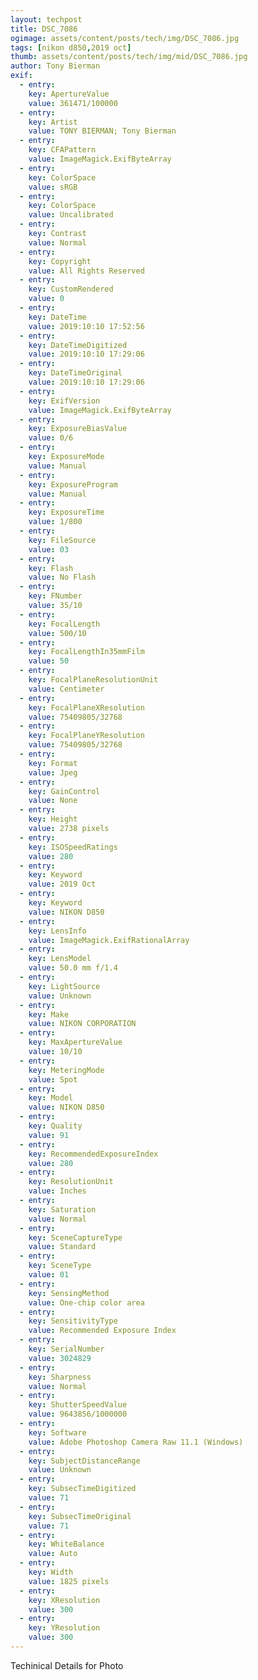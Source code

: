 ```yaml
---
layout: techpost
title: DSC_7086
ogimage: assets/content/posts/tech/img/DSC_7086.jpg
tags: [nikon d850,2019 oct]
thumb: assets/content/posts/tech/img/mid/DSC_7086.jpg
author: Tony Bierman
exif:
  - entry:
    key: ApertureValue
    value: 361471/100000
  - entry:
    key: Artist
    value: TONY BIERMAN; Tony Bierman
  - entry:
    key: CFAPattern
    value: ImageMagick.ExifByteArray
  - entry:
    key: ColorSpace
    value: sRGB
  - entry:
    key: ColorSpace
    value: Uncalibrated
  - entry:
    key: Contrast
    value: Normal
  - entry:
    key: Copyright
    value: All Rights Reserved
  - entry:
    key: CustomRendered
    value: 0
  - entry:
    key: DateTime
    value: 2019:10:10 17:52:56
  - entry:
    key: DateTimeDigitized
    value: 2019:10:10 17:29:06
  - entry:
    key: DateTimeOriginal
    value: 2019:10:10 17:29:06
  - entry:
    key: ExifVersion
    value: ImageMagick.ExifByteArray
  - entry:
    key: ExposureBiasValue
    value: 0/6
  - entry:
    key: ExposureMode
    value: Manual
  - entry:
    key: ExposureProgram
    value: Manual
  - entry:
    key: ExposureTime
    value: 1/800
  - entry:
    key: FileSource
    value: 03
  - entry:
    key: Flash
    value: No Flash
  - entry:
    key: FNumber
    value: 35/10
  - entry:
    key: FocalLength
    value: 500/10
  - entry:
    key: FocalLengthIn35mmFilm
    value: 50
  - entry:
    key: FocalPlaneResolutionUnit
    value: Centimeter
  - entry:
    key: FocalPlaneXResolution
    value: 75409805/32768
  - entry:
    key: FocalPlaneYResolution
    value: 75409805/32768
  - entry:
    key: Format
    value: Jpeg
  - entry:
    key: GainControl
    value: None
  - entry:
    key: Height
    value: 2738 pixels
  - entry:
    key: ISOSpeedRatings
    value: 280
  - entry:
    key: Keyword
    value: 2019 Oct
  - entry:
    key: Keyword
    value: NIKON D850
  - entry:
    key: LensInfo
    value: ImageMagick.ExifRationalArray
  - entry:
    key: LensModel
    value: 50.0 mm f/1.4
  - entry:
    key: LightSource
    value: Unknown
  - entry:
    key: Make
    value: NIKON CORPORATION
  - entry:
    key: MaxApertureValue
    value: 10/10
  - entry:
    key: MeteringMode
    value: Spot
  - entry:
    key: Model
    value: NIKON D850
  - entry:
    key: Quality
    value: 91
  - entry:
    key: RecommendedExposureIndex
    value: 280
  - entry:
    key: ResolutionUnit
    value: Inches
  - entry:
    key: Saturation
    value: Normal
  - entry:
    key: SceneCaptureType
    value: Standard
  - entry:
    key: SceneType
    value: 01
  - entry:
    key: SensingMethod
    value: One-chip color area
  - entry:
    key: SensitivityType
    value: Recommended Exposure Index
  - entry:
    key: SerialNumber
    value: 3024829
  - entry:
    key: Sharpness
    value: Normal
  - entry:
    key: ShutterSpeedValue
    value: 9643856/1000000
  - entry:
    key: Software
    value: Adobe Photoshop Camera Raw 11.1 (Windows)
  - entry:
    key: SubjectDistanceRange
    value: Unknown
  - entry:
    key: SubsecTimeDigitized
    value: 71
  - entry:
    key: SubsecTimeOriginal
    value: 71
  - entry:
    key: WhiteBalance
    value: Auto
  - entry:
    key: Width
    value: 1825 pixels
  - entry:
    key: XResolution
    value: 300
  - entry:
    key: YResolution
    value: 300
---
```

<p class="h4">Techinical Details for Photo</p>
